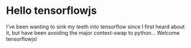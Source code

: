 # Hello tensorflowjs
I've been wanting to sink my teeth into tensorflow since I first heard about it, but have been avoiding the major context-swap to python... Welcome tensorflowjs!


